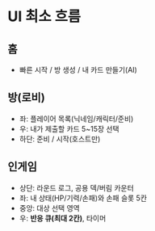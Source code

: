 # UI 최소 흐름

## 홈
- 빠른 시작 / 방 생성 / 내 카드 만들기(AI)

## 방(로비)
- 좌: 플레이어 목록(닉네임/캐릭터/준비)
- 우: 내가 제출할 카드 5~15장 선택
- 하단: 준비 / 시작(호스트만)

## 인게임
- 상단: 라운드 로그, 공용 덱/버림 카운터
- 좌: 내 상태(HP/기력/손패)와 손패 슬롯 5칸
- 중앙: 대상 선택 영역
- 우: **반응 큐(최대 2칸)**, 타이머
